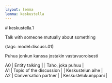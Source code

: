 ```yaml
---
layout: lemma
lemma: keskustella
---
```


<div class="sense">
# <span class="sensename">keskustella.1</span>

<span class="description">Talk with someone mutually about something</span>

(tags: model:discuss.01)

<span class="description">Puhua jonkun kanssa jostakin vastavuoroisesti</span>

A0 | Entity talking |   | Taho, joka puhuu |  
A1 | Topic of the discussion |   | Keskustelun aihe |  
A2 | Conversation partner |   | Keskustelukumppani |  

</div>

